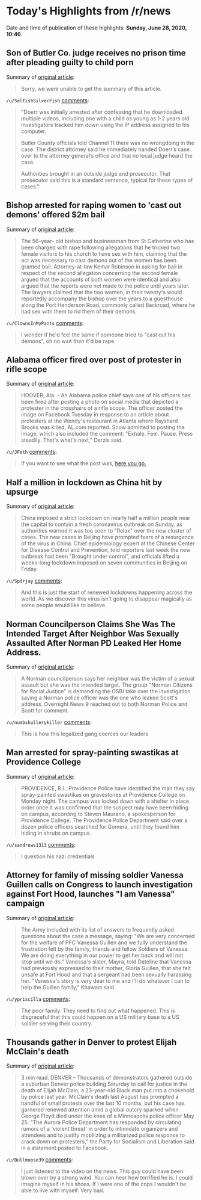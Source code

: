 # Today's Highlights from /r/news

Date and time of publication of these highlights: **Sunday, June 28, 2020, 10:46**.

## Son of Butler Co. judge receives no prison time after pleading guilty to child porn

Summary of [original article](https://www.wpxi.com/news/top-stories/son-butler-co-judge-receives-no-prison-time-after-pleading-guilty-child-porn/BXRYTVOVF5H7VMVWAXBXYM6EBE/):

> Sorry, we were unable to get the summary of this article.

`/u/SelfishSilverFish` [comments](https://www.reddit.com/r/news/comments/hhbve8/son_of_butler_co_judge_receives_no_prison_time/):

> "Doerr was initially arrested after confessing that he downloaded multiple videos, including one with a child as young as 1-2 years old. Investigators tracked him down using the IP address assigned to his computer.
> 
> Butler County officials told Channel 11 there was no wrongdoing in the case. The district attorney said he immediately handed Doerr’s case over to the attorney general’s office and that no local judge heard the case.
> 
> Authorities brought in an outside judge and prosecutor. That prosecutor said this is a standard sentence, typical for these types of cases."

## Bishop arrested for raping women to 'cast out demons' offered $2m bail

Summary of [original article](https://www.loopjamaica.com/content/bishop-arrested-raping-women-cast-out-demons-offered-2m-bail):

> The 56-year- old bishop and businessman from St Catherine who has been charged with rape following allegations that he tricked two female visitors to his church to have sex with him, claiming that the act was necessary to cast demons out of the women has been granted bail. Attorney-at-law Kemar Robinson in asking for bail in respect of the second allegation concerning the second female argued that the accounts of both women were identical and also argued that the reports were not made to the police until years later. The lawyers claimed that the two women, in their twenty's would reportedly accompany the bishop over the years to a guesthouse along the Port Henderson Road, commonly called Backroad, where he had sex with them to rid them of their demons.

`/u/ClownsInMyPants` [comments](https://www.reddit.com/r/news/comments/hhckj0/bishop_arrested_for_raping_women_to_cast_out/):

> I wonder if he'd feel the same if someone tried to "cast out his demons", oh no wait *then* It'd be rape.

## Alabama officer fired over post of protester in rifle scope

Summary of [original article](https://www.seattletimes.com/nation-world/nation/alabama-officer-fired-over-post-of-protester-in-rifle-scope/):

> HOOVER, Ala. - An Alabama police chief says one of his officers has been fired after posting a photo on social media that depicted a protester in the crosshairs of a rifle scope. The officer posted the image on Facebook Tuesday in response to an article about protesters at the Wendy's restaurant in Atlanta where Rayshard Brooks was killed, AL.com reported. Snow admitted to posting the image, which also included the comment: "Exhale. Feel. Pause. Press steadily. That's what's next," Derzis said.

`/u/JFeth` [comments](https://www.reddit.com/r/news/comments/hh757x/alabama_officer_fired_over_post_of_protester_in/):

> If you want to see what the post was, [here you go.](https://www.al.com/news/birmingham/2020/06/hoover-police-officer-fired-over-facebook-photo-of-protester-in-crosshairs.html)

## Half a million in lockdown as China hit by upsurge

Summary of [original article](https://asiatimes.com/2020/06/half-a-million-in-lockdown-as-china-hit-by-upsurge/):

> China imposed a strict lockdown on nearly half a million people near the capital to contain a fresh coronavirus outbreak on Sunday, as authorities warned it was too soon to "Relax" over the new cluster of cases. The new cases in Beijing have prompted fears of a resurgence of the virus in China. Chief epidemiology expert at the Chinese Center for Disease Control and Prevention, told reporters last week the new outbreak had been "Brought under control", and officials lifted a weeks-long lockdown imposed on seven communities in Beijing on Friday.

`/u/Spdrjay` [comments](https://www.reddit.com/r/news/comments/hhdpfe/half_a_million_in_lockdown_as_china_hit_by_upsurge/):

> And this is just the start of renewed lockdowns happening across the world. As we discover this virus isn't going to disappear magically as some people would like to believe.

## Norman Councilperson Claims She Was The Intended Target After Neighbor Was Sexually Assaulted After Norman PD Leaked Her Home Address.

Summary of [original article](https://www.newson6.com/story/5ef88a2095d2e00bbeab238c/norman-councilperson-claims-she-was-the-intended-target-after-neighbor-was-sexually-assaulted):

> A Norman councilperson says her neighbor was the victim of a sexual assault but she was the intended target. The group "Norman Citizens for Racial Justice" is demanding the OSBI take over the investigation saying a Norman police officer was the one who leaked Scott's address. Overnight News 9 reached out to both Norman Police and Scott for comment.

`/u/numbskullerykiller` [comments](https://www.reddit.com/r/news/comments/hhhm4v/norman_councilperson_claims_she_was_the_intended/):

> This is how this legalized gang coerces our leaders

## Man arrested for spray-painting swastikas at Providence College

Summary of [original article](https://www.abc6.com/man-arrested-for-spray-painting-swastikas-at-providence-college/):

> PROVIDENCE, R.I.: Providence Police have identified the man they say spray-painted swastikas on gravestones at Providence College on Monday night. The campus was locked down with a shelter in place order once it was confirmed that the suspect may have been hiding on campus, according to Steven Maurano, a spokesperson for Providence College. The Providence Police Department said over a dozen police officers searched for Gomera, until they found him hiding in shrubs on campus.

`/u/sandrews1313` [comments](https://www.reddit.com/r/news/comments/hh5apy/man_arrested_for_spraypainting_swastikas_at/):

> I question his nazi credentials

## Attorney for family of missing soldier Vanessa Guillen calls on Congress to launch investigation against Fort Hood, launches "I am Vanessa" campaign

Summary of [original article](https://www.nbcnews.com/dateline/attorney-family-missing-soldier-vanessa-guillen-calls-congress-launch-investigation-n1232347):

> The Army included with its list of answers to frequently asked questions about the case a message, saying: "We are very concerned for the welfare of PFC Vanessa Guillen and we fully understand the frustration felt by the family, friends and fellow Soldiers of Vanessa. We are doing everything in our power to get her back and will not stop until we do." Vanessa's sister, Mayra, told Dateline that Vanessa had previously expressed to their mother, Gloria Guillen, that she felt unsafe at Fort Hood and that a sergeant had been sexually harassing her. "Vanessa's story is very dear to me and I'll do whatever I can to help the Guillen family," Khawam said.

`/u/ypriscilla` [comments](https://www.reddit.com/r/news/comments/hh2zyh/attorney_for_family_of_missing_soldier_vanessa/):

> The poor family.  They need to find out what happened.  This is disgraceful that this could happen on a US military base to a US soldier serving their country.

## Thousands gather in Denver to protest Elijah McClain's death

Summary of [original article](https://abcnews.go.com/US/wireStory/thousands-gather-denver-protest-elijah-mcclains-death-71495180):

> 3 min read. DENVER - Thousands of demonstrators gathered outside a suburban Denver police building Saturday to call for justice in the death of Elijah McClain, a 23-year-old Black man put into a chokehold by police last year. McClain's death last August has prompted a handful of small protests over the last 10 months, but his case has garnered renewed attention amid a global outcry sparked when George Floyd died under the knee of a Minneapolis police officer May 25. "The Aurora Police Department has responded by circulating rumors of a 'violent threat' in order to intimidate organizers and attendees and to justify mobilizing a militarized police response to crack down on protesters," the Party for Socialism and Liberation said in a statement posted to Facebook.

`/u/Bullmoose39` [comments](https://www.reddit.com/r/news/comments/hh1xc0/thousands_gather_in_denver_to_protest_elijah/):

> I just listened to the video on the news. This guy could have been blown over by a strong wind. You can hear how terrified he is. I could imagine myself in his shoes. If I were one of the cops I wouldn't be able to live with myself. Very bad.

